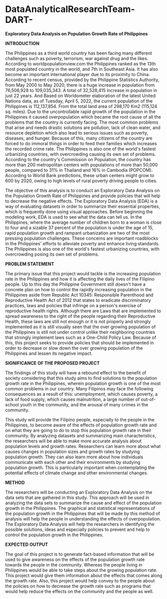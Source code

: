 # DataAnalyticalResearchTeam-DART-

**Exploratory Data Analysis on Population Growth Rate of Philippines**

**INTRODUCTION**

The Philippines as a third world country has been facing many different challenges such as poverty, terrorism, war against drug and the likes. According to worldpopulationview.com the Philippines ranked as the 13th most populated country in the world, and 7th in Southeast Asia. It has also become an important international player due to its proximity to China. According to recent census, provided by the Philippine Statistics Authority, from May 2000 to May 2020, there is a huge increase in population from 76,506,928 to 109,035,343. A total of 32,528,415 increase in population in just 22 years. And Based on Worldometer elaboration of the latest United Nations data, as of Tuesday, April 5, 2022, the current population of the Philippines is 112,137,854. From the total land area of 298,170 Km2 (115,124 sq. miles). Due to the uncontrollable rapid growth of the population in the Philippines it caused overpopulation which became the root cause of all the problems that the country is currently facing. The most common problems that arise and needs drastic solutions are pollution, lack of clean water, and resource depletion which also lead to serious issues such as poverty, diseases, and hunger. Because of this, many citizens of the country are forced to do immoral things in order to feed their families which increases the recorded crime rate. The Philippines is also one of the world's fastest urbanizing countries, with overcrowding causing its own set of problems. According to the country's Commission on Population, the country has more than 200 metropolitan centers with populations of more than 50,000 people, compared to 31% in Thailand and 16% in Cambodia (POPCOM). According to World Bank predictions, these urban centers might grow to 600 by 2020, owing to high levels of rural poverty driving people to cities.

The objective of this analysis is to conduct an Exploratory Data Analysis on the Population Growth Rate of Philippines and provide policies that will help to decrease the negative effects. The Exploratory Data Analysis (EDA) is a way of evaluating datasets in order to summarize their essential properties, which is frequently done using visual approaches. Before beginning the modeling work, EDA is used to see what the data can tell us. In the Philippines, where the average number of children born to a woman is close to four and a sizable 37 percent of the population is under the age of 15, rapid population growth and rampant urbanization are two of the most pressing population challenges. These concerns are important roadblocks in the Philippines' efforts to alleviate poverty and enhance living standards. The Philippines is also one of the world's fastest urbanizing countries, with overcrowding posing its own set of problems.

**PROBLEM STATEMENT**

The primary issue that this project would tackle is the increasing population rate in the Philippines and how it is affecting the daily lives of the Filipino people. Up to this day the Philippine Government still doesn't have a concrete plan on how to control the rapidly increasing population in the Philippines aside from Republic Act 10345: Responsible Parenthood and Reproductive Health Act of 2012 that states to eradicate discriminatory practices, laws and policies that infringe on a person's exercise of reproductive health rights. Although there are Laws that are implemented to spread awareness to the right of the people regarding their Reproductive Health, these laws are still not enough or it is not properly and strongly implemented as it is still visually seen that the over growing population of the Philippines is still not under control unlike their neighboring countries that strongly implement laws such as a One-Child Policy Law. Because of this, this project seeks to provide policies that should be implemented in order to decrease or slow down the over growing population of the Philippines and lessen its negative impact.

**SIGNIFICANCE OF THE PROPOSED PROJECT**

The findings of this study will have a rebound effect to the benefit of society considering that this study aims to find solutions to the population growth rate in the Philippines, wherein population growth is one of the most common problems in our country. Many Filipinos may face the following consequences as a result of this: unemployment, which causes poverty, a lack of food supply, which causes malnutrition, a large number of out-of-school youth in the community, and the arousal of many crimes in the community.

This study will provide the Filipino people, especially to the people in the Philippines, to become aware of the effects of population growth rate and on what they are going to do to stop this population growth rate in their community. By analyzing datasets and summarizing main characteristics, the researchers will be able to make more accurate analysis about population levels and growth rates. Researchers can learn more about what causes changes in population sizes and growth rates by studying population growth. They can also learn more about how individuals communicate with each other and their environments by studying population growth. This is particularly important when contemplating the potential effects of climate change and other environmental changes.


**METHOD**

The researchers will be conducting an Exploratory Data Analysis on the data sets that are gathered in this study. This approach will be used in analyzing the data sets to summarize the cause and effect of the population growth in the Philippines. The graphical and statistical representations of the population growth in the Philippines that will be made by this method of analysis will help the people in understanding the effects of overpopulation. The Exploratory Data Analysis will help the researchers in identifying the possible solutions, ideas and especially policies to prevent and help to control the population growth in the Philippines.

**EXPECTED OUTPUT**

The goal of this project is to generate fact-based information that will be used to give awareness on the effects of the population growth rate towards the people in the community. Whereas the people living in Philippines would be able to take steps about the growing population rate. This project would give them information about the effects that comes along the growth rate. Also, this project would help convey to the people about the policies on how to decrease the growth rate such as programs that would help reduce the effects on the community and the people as well.
